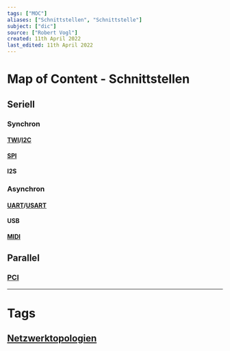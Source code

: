 ```yaml
---
tags: ["MOC"]
aliases: ["Schnittstellen", "Schnittstelle"]
subject: ["dic"]
source: ["Robert Vogl"]
created: 11th April 2022
last_edited: 11th April 2022
---
```

# Map of Content - Schnittstellen

## Seriell

### Synchron

#### [TWI](TWI.md)/[I2C](TWI.md)

#### [SPI](SPI.md)

#### I2S

### Asynchron

#### [UART](USART.md)/[USART](USART.md)

#### USB

#### [MIDI](MIDI.md)

## Parallel

### [PCI](https://de.wikipedia.org/wiki/Peripheral_Component_Interconnect)

---

# Tags

## [Netzwerktopologien](../netzwerk-technik/Netzwerktopologien.md)